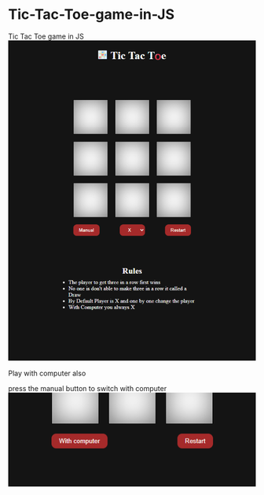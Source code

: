 # Tic-Tac-Toe-game-in-JS
Tic Tac Toe game in JS
![alt text](./img/page.png)

Play with computer also 

press the manual button to switch with computer
![alt text](./img/computerbtn.png)